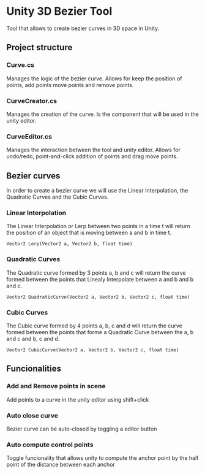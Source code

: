 # Unity 3D Bezier Tool

Tool that allows to create bezier curves in 3D space in Unity.


## Project structure


### Curve.cs
Manages the logic of the bezier curve. Allows for keep the position of points, add points move points and remove points.

### CurveCreator.cs
Manages the creation of the curve. Is the component that will be used in the unity editor.

### CurveEditor.cs
Manages the interaction between the tool and unity editor. Allows for undo/redo, point-and-click addition of points and drag move points.


## Bezier curves

In order to create a bezier curve we will use the Linear Interpolation, the Quadratic Curves and the Cubic Curves.

### Linear Interpolation

The Linear Interpolation or Lerp between two points in a time t will return the position of an object that is moving between a and b in time t.

```Vector2 Lerp(Vector2 a, Vector2 b, float time)```

### Quadratic Curves

The Quadratic curve formed by 3 points a, b and c will return the curve formed between the points that Linealy Interpolate between a and b and b and c.

```Vector2 QuadraticCurve(Vector2 a, Vector2 b, Vector2 c, float time)```

### Cubic Curves

The Cubic curve formed by 4 points a, b, c and d will return the curve formed between the points that forme a Quadratic Curve between the a, b and c and b, c and d.

```Vector2 CubicCurve(Vector2 a, Vector2 b, Vector2 c, float time)```


## Funcionalities

### Add and Remove points in scene
Add points to a curve in the unity editor using shift+click

### Auto close curve
Bezier curve can be auto-closed by toggling a editor button

### Auto compute control points
Toggle funcionality that allows unity to compute the anchor point by the half point of the distance between each anchor